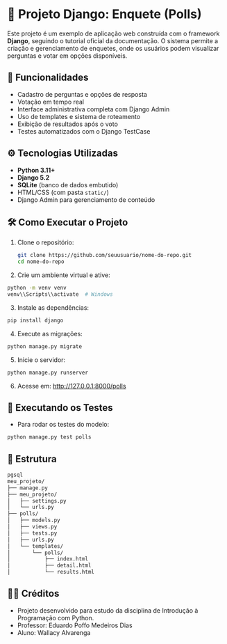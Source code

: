 # 🧩 Projeto Django: Enquete (Polls)

Este projeto é um exemplo de aplicação web construída com o framework **Django**, seguindo o tutorial oficial da documentação. O sistema permite a criação e gerenciamento de enquetes, onde os usuários podem visualizar perguntas e votar em opções disponíveis.

## 🚀 Funcionalidades

- Cadastro de perguntas e opções de resposta
- Votação em tempo real
- Interface administrativa completa com Django Admin
- Uso de templates e sistema de roteamento
- Exibição de resultados após o voto
- Testes automatizados com o Django TestCase

## ⚙️ Tecnologias Utilizadas

- **Python 3.11+**
- **Django 5.2**
- **SQLite** (banco de dados embutido)
- HTML/CSS (com pasta `static/`)
- Django Admin para gerenciamento de conteúdo

## 🛠️ Como Executar o Projeto

1. Clone o repositório:
   ```bash
   git clone https://github.com/seuusuario/nome-do-repo.git
   cd nome-do-repo
   ```

2. Crie um ambiente virtual e ative:

```bash
python -m venv venv
venv\\Scripts\\activate  # Windows
```

3. Instale as dependências:

```bash
pip install django
```

4. Execute as migrações:

``` bash
python manage.py migrate
```

5. Inicie o servidor:

``` bash
python manage.py runserver
```

6. Acesse em:
http://127.0.0.1:8000/polls

## 🧪 Executando os Testes
- Para rodar os testes do modelo:

```bash
python manage.py test polls
```

## 📁 Estrutura

```bash
pgsql
meu_projeto/
├── manage.py
├── meu_projeto/
│   ├── settings.py
│   └── urls.py
├── polls/
│   ├── models.py
│   ├── views.py
│   ├── tests.py
│   ├── urls.py
│   └── templates/
│       └── polls/
│           ├── index.html
│           ├── detail.html
│           └── results.html
```

## 👨‍🏫 Créditos
- Projeto desenvolvido para estudo da disciplina de Introdução à Programação com Python.
- Professor: Eduardo Poffo Medeiros Dias
- Aluno: Wallacy Alvarenga
